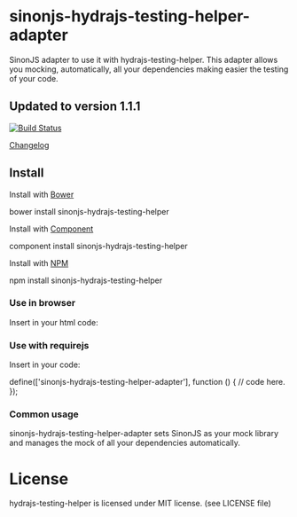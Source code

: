 # sinonjs-hydrajs-testing-helper-adapter

SinonJS adapter to use it with hydrajs-testing-helper.
This adapter allows you mocking, automatically, all your dependencies making easier the testing of your code.

## Updated to version 1.1.1

[![Build Status](https://travis-ci.org/HydraJS/sinonjs-hydrajs-testing-helper-adapter.png)](https://travis-ci.org/HydraJS/sinonjs-hydrajs-testing-helper-adapter)

[Changelog](https://raw.github.com/HydraJS/sinonjs-hydrajs-testing-helper-adapter/master/changelog.txt)

## Install

Install with [Bower](http://bower.io)

bower install sinonjs-hydrajs-testing-helper

Install with [Component](http://component.io)

component install sinonjs-hydrajs-testing-helper

Install with [NPM](http://npmjs.org)

npm install sinonjs-hydrajs-testing-helper

### Use in browser

Insert in your html code:

<script type="text/javascript" src="hydra.js"></script
<script type="text/javascript" src="hydrajs-testing-helper.js"></script>
<script type="text/javascript" src="sinonjs-hydrajs-testing-helper-adapter"></script>

### Use with requirejs

Insert in your code:

define(['sinonjs-hydrajs-testing-helper-adapter'], function () {
// code here.
});

### Common usage

sinonjs-hydrajs-testing-helper-adapter sets SinonJS as your mock library and manages the mock of all your dependencies automatically.

# License
hydrajs-testing-helper is licensed under MIT license. (see LICENSE file)
